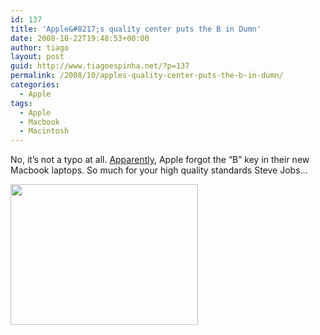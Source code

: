 ```yaml
---
id: 137
title: 'Apple&#8217;s quality center puts the B in Dumn'
date: 2008-10-22T19:48:53+00:00
author: tiago
layout: post
guid: http://www.tiagoespinha.net/?p=137
permalink: /2008/10/apples-quality-center-puts-the-b-in-dumn/
categories:
  - Apple
tags:
  - Apple
  - Macbook
  - Macintosh
---
```

No, it&#8217;s not a typo at all. <a href="http://www.engadget.com/2008/10/20/apples-new-macbook-is-mm-mm-goo/" target="_blank">Apparently</a>, Apple forgot the &#8220;B&#8221; key in their new Macbook laptops. So much for your high quality standards Steve Jobs&#8230;

<a href="https://www.tiagoespinha.net/wp-content/uploads/2008/10/vogelzang-newmac-3574.jpg" rel="lightbox[137]" title="vogelzang-newmac-3574"><img class="alignnone size-medium wp-image-139" title="vogelzang-newmac-3574" src="https://www.tiagoespinha.net/wp-content/uploads/2008/10/vogelzang-newmac-3574-300x225.jpg" alt="" width="300" height="225" srcset="https://www.tiagoespinha.net/wp-content/uploads/2008/10/vogelzang-newmac-3574-300x225.jpg 300w, https://www.tiagoespinha.net/wp-content/uploads/2008/10/vogelzang-newmac-3574.jpg 600w" sizes="(max-width: 300px) 100vw, 300px" /></a>